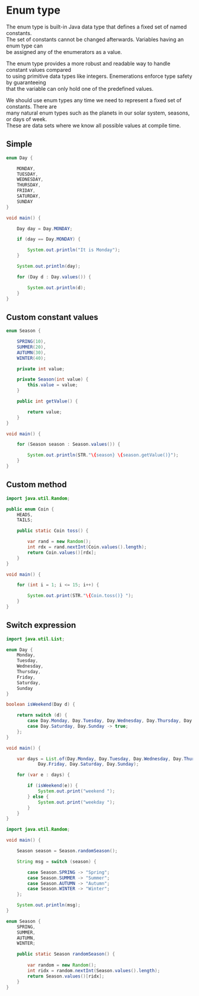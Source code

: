 # Enum type 

The enum type is built-in Java data type that defines a fixed set of named constants.   
The set of constants cannot be changed afterwards. Variables having an enum type can  
be assigned any of the enumerators as a value.

The enum type provides a more robust and readable way to handle constant values compared   
to using primitive data types like integers. Enemerations enforce type safety by guaranteeing  
that the variable can only hold one of the predefined values.

We should use enum types any time we need to represent a fixed set of constants. There are   
many natural enum types such as the planets in our solar system, seasons, or days of week.   
These are data sets where we know all possible values at compile time.


## Simple

```java
enum Day {

    MONDAY,
    TUESDAY,
    WEDNESDAY,
    THURSDAY,
    FRIDAY,
    SATURDAY,
    SUNDAY
}

void main() {

    Day day = Day.MONDAY;

    if (day == Day.MONDAY) {

        System.out.println("It is Monday");
    }

    System.out.println(day);

    for (Day d : Day.values()) {

        System.out.println(d);
    }
}
```

## Custom constant values

```java
enum Season {

    SPRING(10),
    SUMMER(20),
    AUTUMN(30),
    WINTER(40);

    private int value;

    private Season(int value) {
        this.value = value;
    }

    public int getValue() {

        return value;
    }
}

void main() {

    for (Season season : Season.values()) {

        System.out.println(STR."\{season} \{season.getValue()}");
    }
}
```


## Custom method

```java
import java.util.Random;

public enum Coin {
    HEADS,
    TAILS;

    public static Coin toss() {

        var rand = new Random();
        int rdx = rand.nextInt(Coin.values().length);
        return Coin.values()[rdx];
    }
}

void main() {

    for (int i = 1; i <= 15; i++) {

        System.out.print(STR."\{Coin.toss()} ");
    }
}
```

## Switch expression

```java
import java.util.List;

enum Day {
    Monday,
    Tuesday,
    Wednesday,
    Thursday,
    Friday,
    Saturday,
    Sunday
}

boolean isWeekend(Day d) {

    return switch (d) {
        case Day.Monday, Day.Tuesday, Day.Wednesday, Day.Thursday, Day.Friday -> false;
        case Day.Saturday, Day.Sunday -> true;
    };
}

void main() {

    var days = List.of(Day.Monday, Day.Tuesday, Day.Wednesday, Day.Thursday,
            Day.Friday, Day.Saturday, Day.Sunday);

    for (var e : days) {

        if (isWeekend(e)) {
            System.out.print("weekend ");
        } else {
            System.out.print("weekday ");
        }
    }
}
```


```java
import java.util.Random;

void main() {

    Season season = Season.randomSeason();

    String msg = switch (season) {

        case Season.SPRING -> "Spring";
        case Season.SUMMER -> "Summer";
        case Season.AUTUMN -> "Autumn";
        case Season.WINTER -> "Winter";
    };

    System.out.println(msg);
}

enum Season {
    SPRING,
    SUMMER,
    AUTUMN,
    WINTER;

    public static Season randomSeason() {
        
        var random = new Random();
        int ridx = random.nextInt(Season.values().length);
        return Season.values()[ridx];
    }
}
```


